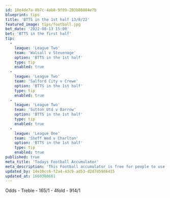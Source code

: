 ```yaml
---
id: 18e4de7a-8b7c-4ab8-9f09-203b86084e7b
blueprint: tips
title: 'BTTS in the 1st half 13/8/22'
featured_image: tips/football.jpg
bet_date: '2022-08-13 15:00'
bet: 'BTTS in the first half'
tip:
  -
    league: 'League Two'
    team: 'Walsall v Stevenage'
    option: 'BTTS in the 1st half'
    type: tip
    enabled: true
  -
    league: 'League Two'
    team: 'Salford City v Crewe'
    option: 'BTTS in the 1st half'
    type: tip
    enabled: true
  -
    league: 'League Two'
    team: 'Sutton Utd v Barrow'
    option: 'BTTS in the 1st half'
    type: tip
    enabled: true
  -
    league: 'League One'
    team: 'Sheff Wed v Charlton'
    option: 'BTTS in the 1st half'
    type: tip
    enabled: true
published: true
meta_title: 'Todays Football Accumulator'
meta_description: 'This Football accumulator is free for people to use who are looking for Football tips. UK football tips daily'
updated_by: 14e10cc6-f2a4-43c9-ad53-d2d7d5986415
updated_at: 1660380661
---
```

Odds - Treble - 165/1 - 4fold - 914/1